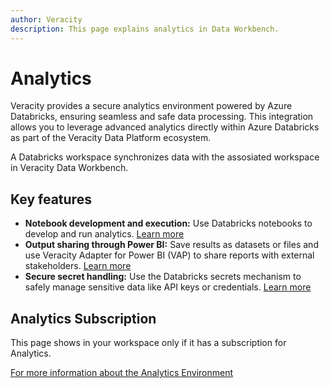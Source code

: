 ```yaml
---
author: Veracity
description: This page explains analytics in Data Workbench.
---
```

# Analytics

Veracity provides a secure analytics environment powered by Azure Databricks, ensuring seamless and safe data processing. This integration allows you to leverage advanced analytics directly within Azure Databricks as part of the Veracity Data Platform ecosystem.

A Databricks workspace synchronizes data with the assosiated workspace in Veracity Data Workbench.

## Key features
- **Notebook development and execution:** Use Databricks notebooks to develop and run analytics. [Learn more](../dataplatform/analytics/analyticsdevelopment.md)
- **Output sharing through Power BI:** Save results as datasets or files and use Veracity Adapter for Power BI (VAP) to share reports with external stakeholders. [Learn more](../dataplatform/analytics/visualization.md)
- **Secure secret handling:** Use the Databricks secrets mechanism to safely manage sensitive data like API keys or credentials. [Learn more](../dataplatform/analytics/secretmgm.md)

## Analytics Subscription
This page shows in your workspace only if it has a subscription for Analytics. 

[For more information about the Analytics Environment](https://developer.veracity.com/docs/section/dataplatform/analytics/analyticsdevelopment)